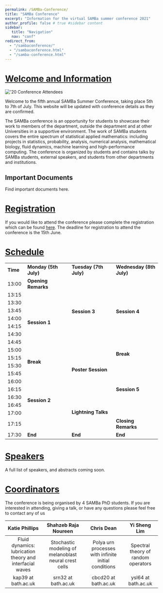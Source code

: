 ```yaml
---
permalink: /SAMBa-Conference/
title: "SAMBa Conference"
excerpt: "Information for the virtual SAMBa summer conference 2021"
author_profile: false # true #sidebar content
sidebar: 
   title: "Navigation"
   nav: "conf"
redirect_from: 
  - "/sambaconference/"
  - "/sambaconference.html"
  - "/samba-conference.html"
---
```


# [Welcome and Information](#welcome-and-information) 

!['20 Conference Attendees](https://kap39.github.io/images/conference20.jpg "'20 Conference Attendees")

Welcome to the fifth annual SAMBa Summer Conference, taking place 5th to 7th of July. This website will be updated with conference details as they are confirmed. 

The SAMBa conference is an opportunity for students to showcase their work to members of the department, outside the department and at other Universities in a supportive environment. The work of SAMBa students covers the entire spectrum of statistical applied mathematics: including projects in statistics, probability, analysis, numerical analysis, mathematical biology, fluid dynamics, machine learning and high-performance computing. The conference is organized by students and contains talks by SAMBa students, external speakers, and students from other departments and institutions. 


## Important Documents
Find important documents here. 

# [Registration](#registration) 
If you would like to attend the conference please complete the registration which can be found [here](https://forms.office.com/Pages/ResponsePage.aspx?id=Ij1-N6FOLUKwrY_MiUBrnrhm9py2vv5OqeESICF49LlUQUQyTVdSODlaVlhORExXQUc4ODQxT05ESyQlQCN0PWcu "Registration Form"). The deadline for registration to attend the conference is the 15th June. 

# [Schedule](#schedule)

<table>
    <col width="10%">
    <col width="27%">
    <col width="27%">
    <col width="27%">
        <tr>
            <td><b>Time</b></td>
            <td><b> Monday (5th July)</b></td>
            <td><b>Tuesday (7th July)</b></th>
            <td><b>Wednesday (8th July)</b></td>
        </tr>
        <tr>
            <td>13:00</td>
            <td rowspan="1">
                <b>Opening Remarks</b>
            </td>
            <td rowspan="8">
                <b>Session 3</b>
            </td>
            <td rowspan="8">
                <b>Session 4</b>
            </td>
        </tr>
        <tr>
            <td>13:15</td>
            <td rowspan="8">
                <b>Session 1</b>
            </td>
        </tr>
        <tr>
            <td>13:30</td>
        </tr>
        <tr>
            <td>13:45</td>
        </tr>
        <tr>
            <td>14:00</td>
        </tr>
        <tr>
          <td>14:15</td>
        </tr>
        <tr>
            <td>14:30</td>
        </tr>
        <tr>
            <td>14:45</td>
        </tr>
        <tr>
            <td>15:00</td>
            <td rowspan="6">
                <b>Poster Session</b>
            </td>
            <td rowspan="2">
                <b>Break</b>
            </td>
        </tr>
        <tr>
            <td>15:15</td>
            <td rowspan="2">
                <b>Break</b>
            </td>
        </tr>
        <tr>
            <td>15:30</td>
            <td rowspan="7">
                <b>Session 5</b>
            </td>
        </tr>
        <tr>
            <td>15:45</td>
            <td rowspan="7">
                <b>Session 2</b>
            </td>
        </tr>
        <tr>
            <td>16:00</td>
        </tr>
        <tr>
            <td>16:15</td>
        </tr>
        <tr>
            <td>16:30</td>
            <td rowspan="4">
                <b>Lightning Talks</b>
            </td>
        </tr>
        <tr>
            <td>16:45</td>
        </tr>
        <tr>
            <td>17:00</td>
        </tr>
        <tr>
            <td>17:15</td>
            <td rowspan="1">
                <b>Closing Remarks</b>
            </td>
        </tr>
        <tr>
            <td>17:30</td>
            <td rowspan="1">
                <b>End</b>
            </td>
            <td rowspan="1">
                <b>End</b>
            </td>
            <td rowspan="1">
                <b>End</b>
            </td>            
        </tr>
</table>



# [Speakers](#speakers)
A full list of speakers, and abstracts coming soon.  

# [Coordinators](#coordinators)

The conference is being organised by 4 SAMBa PhD students. If you are interested in attending, giving a talk, or have any questions please feel free to contact any of us 

|Katie Phillips | Shahzeb Raja Noureen | Chris Dean | Yi Sheng Lim | 
|:-------------:|:--------------------:|:----------:|:------------:|
|Fluid dynamics: <br> lubrication theory and interfacial waves |Stochastic modeling of melanoblast neural crest cells|Polya urn processes with infinite initial conditions|Spectral theory of random operators|
|kap39 at bath.ac.uk | srn32 at bath.ac.uk | cbcd20 at bath.ac.uk | ysl64 at bath.ac.uk |

